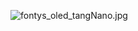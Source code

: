 ![fontys_oled_tangNano.jpg](https://drive.google.com/uc?export=view&id=1yho24bFXSA8zdenCJz6R8uPnoAO1vLei)

